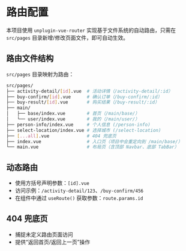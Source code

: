 # 路由配置

本项目使用 `unplugin-vue-router` 实现基于文件系统的自动路由，只需在 `src/pages` 目录新增/修改页面文件，即可自动生效。

## 路由文件结构

`src/pages` 目录映射为路由：

```bash
src/pages/
├── activity-detail/[id].vue  # 活动详情（/activity-detail/:id）
├── buy-confirm/[id].vue      # 确认订单（/buy-confirm/:id）
├── buy-result/[id].vue       # 购买结果（/buy-result/:id）
├── main/
│   ├── base/index.vue        # 首页（/main/base/）
│   └── user/index.vue        # 我的（/main/user/）
├── person-info/index.vue     # 个人信息 (/person-info)
├── select-location/index.vue # 选择城市 (/select-location)
├── [...all].vue              # 404 兜底页
├── index.vue                 # 入口页（项目中会重定向到 /main/base/）
└── main.vue                  # 布局页（含顶部 Navbar、底部 TabBar）
```

## 动态路由

- 使用方括号声明参数：`[id].vue`
- 访问示例：`/activity-detail/123`、`/buy-confirm/456`
- 在组件中通过 `useRoute()` 获取参数：`route.params.id`

## 404 兜底页

- 捕捉未定义路由页面访问
- 提供“返回首页/返回上一页”操作
